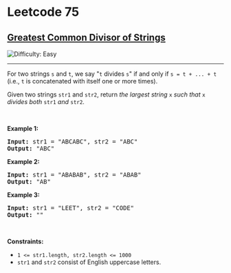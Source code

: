 <h1>Leetcode 75</h1>
<h2><a href="https://leetcode.com/problems/greatest-common-divisor-of-strings">Greatest Common Divisor of Strings</a></h2> <img src='https://img.shields.io/badge/Difficulty-Easy-brightgreen' alt='Difficulty: Easy' /><hr><p>For two strings <code>s</code> and <code>t</code>, we say &quot;<code>t</code> divides <code>s</code>&quot; if and only if <code>s = t + ... + t</code> (i.e., <code>t</code> is concatenated with itself one or more times).</p>

<p>Given two strings <code>str1</code> and <code>str2</code>, return <em>the largest string </em><code>x</code><em> such that </em><code>x</code><em> divides both </em><code>str1</code><em> and </em><code>str2</code>.</p>

<p>&nbsp;</p>
<p><strong class="example">Example 1:</strong></p>

<pre>
<strong>Input:</strong> str1 = &quot;ABCABC&quot;, str2 = &quot;ABC&quot;
<strong>Output:</strong> &quot;ABC&quot;
</pre>

<p><strong class="example">Example 2:</strong></p>

<pre>
<strong>Input:</strong> str1 = &quot;ABABAB&quot;, str2 = &quot;ABAB&quot;
<strong>Output:</strong> &quot;AB&quot;
</pre>

<p><strong class="example">Example 3:</strong></p>

<pre>
<strong>Input:</strong> str1 = &quot;LEET&quot;, str2 = &quot;CODE&quot;
<strong>Output:</strong> &quot;&quot;
</pre>

<p>&nbsp;</p>
<p><strong>Constraints:</strong></p>

<ul>
	<li><code>1 &lt;= str1.length, str2.length &lt;= 1000</code></li>
	<li><code>str1</code> and <code>str2</code> consist of English uppercase letters.</li>
</ul>
